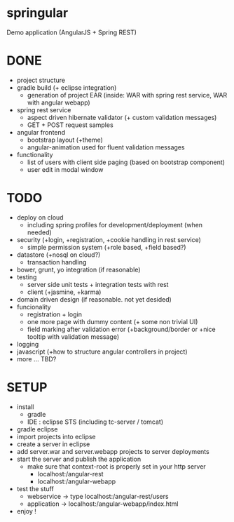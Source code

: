 springular
==========

Demo application (AngularJS + Spring REST)

DONE
==========
- project structure
- gradle build (+ eclipse integration)
  - generation of project EAR (inside: WAR with spring rest service, WAR with angular webapp)
- spring rest service
  - aspect driven hibernate validator (+ custom validation messages)
  - GET + POST request samples
- angular frontend
  - bootstrap layout (+theme)
  - angular-animation used for fluent validation messages
- functionality
  - list of users with client side paging (based on bootstrap component)
  - user edit in modal window 

TODO
==========
- deploy on cloud
  - including spring profiles for development/deployment (when needed)
- security (+login, +registration, +cookie handling in rest service)
  - simple permission system (+role based, +field based?)
- datastore (+nosql on cloud?)
  - transaction handling
- bower, grunt, yo integration (if reasonable)
- testing
  - server side unit tests + integration tests with rest
  - client (+jasmine, +karma)
- domain driven design (if reasonable. not yet desided)
- funcionality
  - registration + login
  - one more page with dummy content (+ some non trivial UI)
  - field marking after validation error (+background/border or +nice tooltip with validation message)
- logging
- javascript (+how to structure angular controllers in project)
- more ... TBD?

SETUP
==========
- install 
  - gradle
  - IDE : eclipse STS (including tc-server / tomcat)
- gradle eclipse
- import projects into eclipse
- create a server in eclipse
- add server.war and server.webapp projects to server deployments
- start the server and publish the application
  - make sure that context-root is properly set in your http server
    - localhost:<port>/angular-rest
    - localhost:<port>/angular-webapp
- test the stuff
  - webservice -> type localhost:<port>/angular-rest/users
  - application -> localhost:<port>/angular-webapp/index.html
- enjoy !
